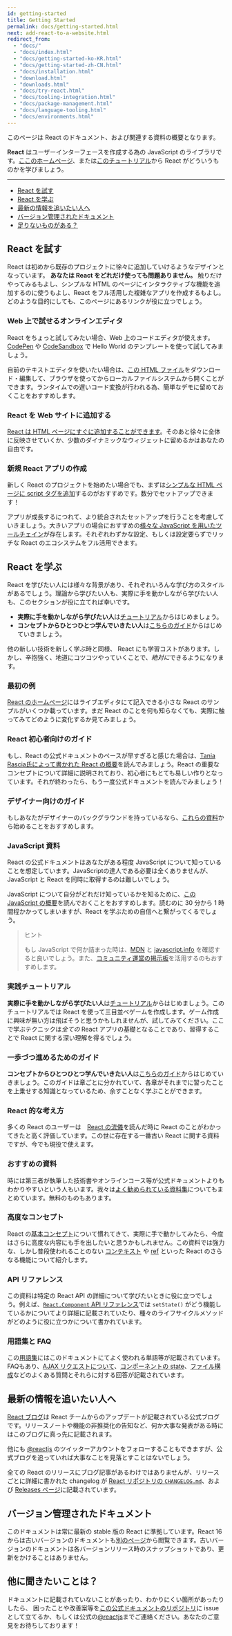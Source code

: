 ```yaml
---
id: getting-started
title: Getting Started
permalink: docs/getting-started.html
next: add-react-to-a-website.html
redirect_from:
  - "docs/"
  - "docs/index.html"
  - "docs/getting-started-ko-KR.html"
  - "docs/getting-started-zh-CN.html"
  - "docs/installation.html"
  - "download.html"
  - "downloads.html"
  - "docs/try-react.html"
  - "docs/tooling-integration.html"
  - "docs/package-management.html"
  - "docs/language-tooling.html"
  - "docs/environments.html"
---
```


このページは React のドキュメント、および関連する資料の概要となります。

**React** はユーザーインターフェースを作成する為の JavaScript のライブラリです。[ここのホームページ](/)、または[このチュートリアル](/tutorial/tutorial.html)から React がどういうものかを学びましょう。

---

- [React を試す](#try-react)
- [React を学ぶ](#learn-react)
- [最新の情報を追いたい人へ](#staying-informed)
- [バージョン管理されたドキュメント](#versioned-documentation)
- [足りないものがある？](#something-missing)

## React を試す

React は初めから既存のプロジェクトに徐々に追加していけるようなデザインとなっています。 **あなたは React をどれだけ使っても問題ありません。** 触りだけやってみるもよし、シンプルな HTML のページにインタラクティブな機能を追加するのに使うもよし、React をフル活用した複雑なアプリを作成するもよし。どのような目的にしても、このページにあるリンクが役に立つでしょう。

### Web 上で試せるオンラインエディタ

React をちょっと試してみたい場合、Web 上のコードエディタが使えます。[CodePen](codepen://hello-world) や [CodeSandbox](https://codesandbox.io/s/new) で Hello World のテンプレートを使って試してみましょう。

自前のテキストエディタを使いたい場合は、[この HTML ファイル](https://raw.githubusercontent.com/reactjs/reactjs.org/master/static/html/single-file-example.html)をダウンロード・編集して、ブラウザを使ってからローカルファイルシステムから開くことができます。ランタイムでの遅いコード変換が行われる為、簡単なデモに留めておくことをおすすめします。

### React を Web サイトに追加する

[React は HTML ページにすぐに追加することができます](/docs/add-react-to-a-website.html)。そのあと徐々に全体に反映させていくか、少数のダイナミックなウィジェットに留めるかはあなたの自由です。

### 新規 React アプリの作成

新しく React のプロジェクトを始めたい場合でも、まずは[シンプルな HTML ページに script タグを追加](/docs/add-react-to-a-website.html)するのがおすすめです。数分でセットアップできます！

アプリが成長するにつれて、より統合されたセットアップを行うことを考慮していきましょう。大きいアプリの場合におすすめの[様々な JavaScript を用いたツールチェイン](/docs/create-a-new-react-app.html)が存在します。それぞれわずかな設定、もしくは設定要らずでリッチな React のエコシステムをフル活用できます。

## React を学ぶ

React を学びたい人には様々な背景があり、それぞれいろんな学び方のスタイルがあるでしょう。理論から学びたい人も、実際に手を動かしながら学びたい人も、このセクションが役に立てれば幸いです。

* **実際に手を動かしながら学びたい人**は[チュートリアル](/tutorial/tutorial.html)からはじめましょう。
* **コンセプトからひとつひとつ学んでいきたい人**は[こちらのガイド](/docs/hello-world.html)からはじめていきましょう。

他の新しい技術を新しく学ぶ時と同様、 React にも学習コストがあります。しかし、辛抱強く、地道にコツコツやっていくことで、*絶対に*できるようになります。

### 最初の例

[React のホームページ](/)にはライブエディタにて記入できる小さな React のサンプルがいくつか載っています。まだ React のことを何も知らなくても、実際に触ってみてどのように変化するか見てみましょう。

### React 初心者向けのガイド

もし、React の公式ドキュメントのペースが早すぎると感じた場合は、[Tania Rascia氏によって書かれた React の概要](https://www.taniarascia.com/getting-started-with-react/)を読んでみましょう。React の重要なコンセプトについて詳細に説明されており、初心者にもとても易しい作りとなっています。それが終わったら、もう一度公式ドキュメントを読んでみましょう！

### デザイナー向けのガイド

もしあなたがデザイナーのバックグラウンドを持っているなら、[これらの資料](http://reactfordesigners.com/)から始めることをおすすめします。

### JavaScript 資料

React の公式ドキュメントはあなたがある程度 JavaScript について知っていることを想定しています。JavaScriptの達人である必要は全くありませんが、JavaScript と React を同時に取得するのは難しいでしょう。

JavaScript について自分がどれだけ知っているかを知るために、[この JavaScript の概要](https://developer.mozilla.org/en-US/docs/Web/JavaScript/A_re-introduction_to_JavaScript)を読んでおくことをおすすめします。読むのに 30 分から 1 時間程かかってしまいますが、React を学ぶための自信へと繋がってくるでしょう。

> ヒント
>
>もし JavaScript で何か詰まった時は、[MDN](https://developer.mozilla.org/en-US/docs/Web/JavaScript) と [javascript.info](http://javascript.info/) を確認すると良いでしょう。また、[コミュニティ運営の掲示板](/community/support.html)を活用するのもおすすめします。

### 実践チュートリアル

**実際に手を動かしながら学びたい人**は[チュートリアル](/tutorial/tutorial.html)からはじめましょう。このチュートリアルでは React を使って三目並べゲームを作成します。ゲーム作成に興味が無い方は飛ばそうと思うかもしれませんが、試してみてください。ここで学ぶテクニックは*全ての* React アプリの基礎となることであり、習得することで React に関する深い理解を得るでしょう。

### 一歩づつ進めるためのガイド

**コンセプトからひとつひとつ学んでいきたい人**は[こちらのガイド](/docs/hello-world.html)からはじめていきましょう。このガイドは章ごとに分かれていて、各章がそれまでに習ったことを上乗せする知識となっているため、余すことなく学ぶことができます。

### React 的な考え方

多くの React のユーザーは　[React の流儀](/docs/thinking-in-react.html)を読んだ時に React のことがわかってきたと高く評価しています。この世に存在する一番古い React に関する資料ですが、今でも現役で使えます。

### おすすめの資料

時には第三者が執筆した技術書やオンラインコース等が公式ドキュメントよりもわかりやすいという人もいます。我々は[よく勧められている資料集](/community/courses.html)についてもまとめています。無料のものもあります。

### 高度なコンセプト

React の[基本コンセプト](#main-concepts)について慣れてきて、実際に手で動かしてみたら、今度はさらに高度な内容にも手を出したいと思うかもしれません。この資料では強力な、しかし普段使われることのない [コンテキスト](/docs/context.html) や [ref](/docs/refs-and-the-dom.html) といった React のさらなる機能について紹介します。 

### API リファレンス

この資料は特定の React API の詳細について学びたいときに役に立つでしょう。例えば、[`React.Component` API リファレンス](/docs/react-component.html)では `setState()` がどう機能しているかについてより詳細に記載されていたり、種々のライフサイクルメソッドがどのように役に立つかについて書かれています。

### 用語集と FAQ

この[用語集](/docs/glossary.html)にはこのドキュメントにてよく使われる単語等が記載されています。 FAQもあり、[AJAX リクエストについて](/docs/faq-ajax.html)、[コンポーネントの state](/docs/faq-state.html)、[ファイル構成](/docs/faq-structure.html)などのよくある質問とそれらに対する回答が記載されています。

## 最新の情報を追いたい人へ

[React ブログ](/blog/)は React チームからのアップデートが記載されている公式ブログです。リリースノートや機能の非推奨化の告知など、何か大事な発表がある時にはこのブログに真っ先に記載されます。

他にも [@reactjs](https://twitter.com/reactjs) のツイッターアカウントをフォローすることもできますが、公式ブログを追っていれば大事なことを見落とすことはないでしょう。

全ての React のリリースにブログ記事があるわけではありませんが、リリースごとに詳細に書かれた changelog が [React リポジトリの `CHANGELOG.md`](https://github.com/facebook/react/blob/master/CHANGELOG.md)、および [Releases ページ](https://github.com/facebook/react)に記載されています。

## バージョン管理されたドキュメント

このドキュメントは常に最新の stable 版の React に準拠しています。React 16 からは古いバージョンのドキュメントも[別のページ](/versions)から閲覧できます。古いバージョンのドキュメントは各バージョンリリース時のスナップショットであり、更新をかけることはありません。

## 他に聞きたいことは？

ドキュメントに記載されていないことがあったり、わかりにくい箇所があったりしたら、 困ったことや改善案等を[この公式ドキュメントのリポジトリ](https://github.com/reactjs/reactjs.org/issues/new)に issue として立てるか、もしくは公式の[@reactjs](https://twitter.com/reactjs)までご連絡ください。あなたのご意見をお待ちしております！
